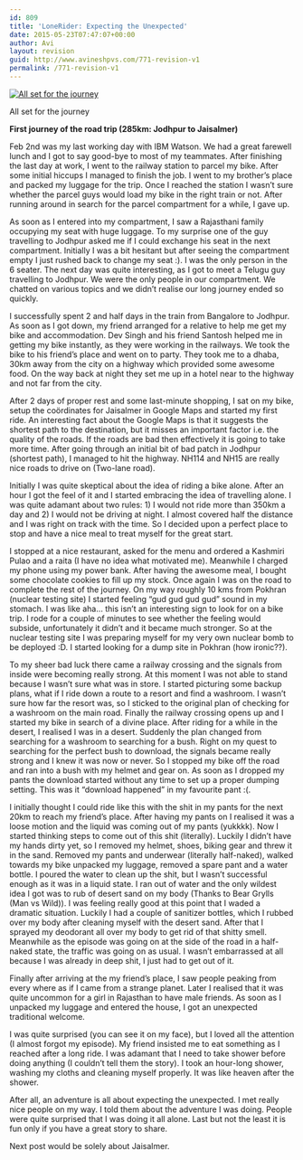 ```yaml
---
id: 809
title: 'LoneRider: Expecting the Unexpected'
date: 2015-05-23T07:47:07+00:00
author: Avi
layout: revision
guid: http://www.avineshpvs.com/771-revision-v1
permalink: /771-revision-v1
---
```

<div id="attachment_776" style="width: 610px" class="wp-caption aligncenter">
  <a href="https://i2.wp.com/www.avineshpvs.com/wp-content/uploads/2015/04/IMG_20150214_165438079.jpg" data-rel="lightbox-0" data-imagelightbox="0" title=""><img src="https://i2.wp.com/www.avineshpvs.com/wp-content/uploads/2015/04/IMG_20150214_165438079.jpg?resize=600%2C302" alt="All set for the journey" class="size-medium wp-image-776" srcset="https://i2.wp.com/www.avineshpvs.com/wp-content/uploads/2015/04/IMG_20150214_165438079.jpg?resize=600%2C302 600w, https://i2.wp.com/www.avineshpvs.com/wp-content/uploads/2015/04/IMG_20150214_165438079.jpg?resize=1024%2C516 1024w, https://i2.wp.com/www.avineshpvs.com/wp-content/uploads/2015/04/IMG_20150214_165438079.jpg?w=2000 2000w" sizes="(max-width: 600px) 100vw, 600px" data-recalc-dims="1" /></a>
  
  <p class="wp-caption-text">
    All set for the journey
  </p>
</div>

**First journey of the road trip (285km: Jodhpur to Jaisalmer)**

Feb 2nd was my last working day with IBM Watson. We had a great farewell lunch and I got to say good-bye to most of my teammates. After finishing the last day at work, I went to the railway station to parcel my bike. After some initial hiccups I managed to finish the job. I went to my brother&#8217;s place and packed my luggage for the trip. Once I reached the station I wasn’t sure whether the parcel guys would load my bike in the right train or not. After running around in search for the parcel compartment for a while, I gave up.

<!--more-->

  
As soon as I entered into my compartment, I saw a Rajasthani family occupying my seat with huge luggage. To my surprise one of the guy travelling to Jodhpur asked me if I could exchange his seat in the next compartment. Initially I was a bit hesitant but after seeing the compartment empty I just rushed back to change my seat :). I was the only person in the 6 seater. The next day was quite interesting, as I got to meet a Telugu guy travelling to Jodhpur. We were the only people in our compartment. We chatted on various topics and we didn’t realise our long journey ended so quickly. 

I successfully spent 2 and half days in the train from Bangalore to Jodhpur. As soon as I got down, my friend arranged for a relative to help me get my bike and accommodation. Dev Singh and his friend Santosh helped me in getting my bike instantly, as they were working in the railways. We took the bike to his friend&#8217;s place and went on to party. They took me to a dhaba, 30km away from the city on a highway which provided some awesome food. On the way back at night they set me up in a hotel near to the highway and not far from the city. 

After 2 days of proper rest and some last-minute shopping, I sat on my bike, setup the coördinates for Jaisalmer in Google Maps and started my first ride. An interesting fact about the Google Maps is that it suggests the shortest path to the destination, but it misses an important factor i.e. the quality of the roads. If the roads are bad then effectively it is going to take more time. After going through an initial bit of bad patch in Jodhpur (shortest path), I managed to hit the highway. NH114 and NH15 are really nice roads to drive on (Two-lane road).

Initially I was quite skeptical about the idea of riding a bike alone. After an hour I got the feel of it and I started embracing the idea of travelling alone. I was quite adamant about two rules: 1) I would not ride more than 350km a day and 2) I would not be driving at night. I almost covered half the distance and I was right on track with the time. So I decided upon a perfect place to stop and have a nice meal to treat myself for the great start. 

I stopped at a nice restaurant, asked for the menu and ordered a Kashmiri Pulao and a raita (I have no idea what motivated me). Meanwhile I charged my phone using my power bank. After having the awesome meal, I bought some chocolate cookies to fill up my stock. Once again I was on the road to complete the rest of the journey. On my way roughly 10 kms from Pokhran (nuclear testing site) I started feeling “gud gud gud gud” sound in my stomach. I was like aha&#8230; this isn’t an interesting sign to look for on a bike trip. I rode for a couple of minutes to see whether the feeling would subside, unfortunately it didn’t and it became much stronger. So at the nuclear testing site I was preparing myself for my very own nuclear bomb to be deployed :D. I started looking for a dump site in Pokhran (how ironic??). 

To my sheer bad luck there came a railway crossing and the signals from inside were becoming really strong. At this moment I was not able to stand because I wasn’t sure what was in store. I started picturing some backup plans, what if I ride down a route to a resort and find a washroom. I wasn’t sure how far the resort was, so I sticked to the original plan of checking for a washroom on the main road. Finally the railway crossing opens up and I started my bike in search of a divine place. After riding for a while in the desert, I realised I was in a desert. Suddenly the plan changed from searching for a washroom to searching for a bush. Right on my quest to searching for the perfect bush to download, the signals became really strong and I knew it was now or never. So I stopped my bike off the road and ran into a bush with my helmet and gear on. As soon as I dropped my pants the download started without any time to set up a proper dumping setting. This was it “download happened&#8221; in my favourite pant :(.

I initially thought I could ride like this with the shit in my pants for the next 20km to reach my friend&#8217;s place. After having my pants on I realised it was a loose motion and the liquid was coming out of my pants (yukkkk). Now I started thinking steps to come out of this shit (literally). Luckily I didn’t have my hands dirty yet, so I removed my helmet, shoes, biking gear and threw it in the sand. Removed my pants and underwear (literally half-naked), walked towards my bike unpacked my luggage, removed a spare pant and a water bottle. I poured the water to clean up the shit, but I wasn’t successful enough as it was in a liquid state. I ran out of water and the only wildest idea I got was to rub of desert sand on my body (Thanks to Bear Grylls (Man vs Wild)). I was feeling really good at this point that I waded a dramatic situation. Luckily I had a couple of sanitizer bottles, which I rubbed over my body after cleaning myself with the desert sand. After that I sprayed my deodorant all over my body to get rid of that shitty smell. Meanwhile as the episode was going on at the side of the road in a half-naked state, the traffic was going on as usual. I wasn’t embarrassed at all because I was already in deep shit, I just had to get out of it. 

Finally after arriving at the my friend&#8217;s place, I saw people peaking from every where as if I came from a strange planet. Later I realised that it was quite uncommon for a girl in Rajasthan to have male friends. As soon as I unpacked my luggage and entered the house, I got an unexpected traditional welcome.

<div class="video-container">
  <span class="embed-youtube" style="text-align:center; display: block;"></span>
</div>

I was quite surprised (you can see it on my face), but I loved all the attention (I almost forgot my episode). My friend insisted me to eat something as I reached after a long ride. I was adamant that I need to take shower before doing anything (I couldn’t tell them the story). I took an hour-long shower, washing my cloths and cleaning myself properly. It was like heaven after the shower. 

After all, an adventure is all about expecting the unexpected. I met really nice people on my way. I told them about the adventure I was doing. People were quite surprised that I was doing it all alone. Last but not the least it is fun only if you have a great story to share.

Next post would be solely about Jaisalmer.